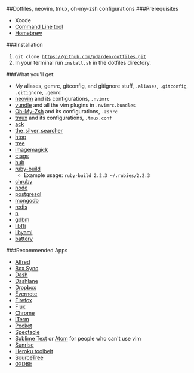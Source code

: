 ##Dotfiles, neovim, tmux, oh-my-zsh configurations
###Prerequisites
* Xcode
* [Command Line tool](https://developer.apple.com/downloads/)
* [Homebrew](http://brew.sh/)

###Installation
1. <code>git clone https://github.com/pdarden/dotfiles.git</code>
2. In your terminal run <code>install.sh</code> in the dotfiles directory.

###What you'll get:
* My aliases, gemrc, gitconfig, and gitignore stuff, `.aliases`, `.gitconfig`, `.gitignore`, `.gemrc`
* [neovim](https://neovim.io/) and its configurations, `.nvimrc`
* [vundle](https://github.com/VundleVim/Vundle.vim) and all the vim plugins in `.nvimrc.bundles`
* [Oh-My-Zsh](http://ohmyz.sh/) and its configurations, `.zshrc`
* [tmux](https://tmux.github.io/) and its configurations, `.tmux.conf`
* [ack](http://brewformulas.org/Ack)
* [the_silver_searcher](http://brewformulas.org/TheSilverSearcher)
* [htop](http://hisham.hm/htop/)
* [tree](http://brewformulas.org/Tree)
* [imagemagick](http://brewformulas.org/Imagemagick)
* [ctags](http://brewformulas.org/Ctag)
* [hub](http://brewformulas.org/Hub)
* [ruby-build](http://brewformulas.org/RubyBuild)
  * Example usage: <code>ruby-build 2.2.3 ~/.rubies/2.2.3</code>
* [chruby](http://brewformulas.org/Chruby)
* [node](http://brewformulas.org/Node)
* [postgresql](http://brewformulas.org/Postgresql)
* [mongodb](http://brewformulas.org/Mongodb)
* [redis](http://brewformulas.org/Redis)
* [n](https://github.com/tj/n)
* [gdbm](http://brewformulas.org/Gdbm)
* [libffi](http://brewformulas.org/Libffi)
* [libyaml](http://brewformulas.org/Libyaml)
* [battery](https://github.com/Goles/Battery)

###Recommended Apps
* [Alfred](https://www.alfredapp.com/)
* [Box Sync](https://www.box.com/)
* [Dash](https://kapeli.com/dash)
* [Dashlane](https://www.dashlane.com/)
* [Dropbox](https://www.dropbox.com/)
* [Evernote](https://evernote.com/)
* [Firefox](https://www.mozilla.org/en-US/firefox/new/)
* [Flux](https://justgetflux.com/)
* [Chrome](http://www.google.com/chrome/)
* [iTerm](https://www.iterm2.com/)
* [Pocket](https://getpocket.com)
* [Spectacle](https://www.spectacleapp.com/)
* [Sublime Text](http://www.sublimetext.com/) or [Atom](https://atom.io/) for people who can't use vim
* [Sunrise](https://calendar.sunrise.am/)
* [Heroku toolbelt](https://toolbelt.heroku.com/)
* [SourceTree](https://www.sourcetreeapp.com/)
* [0XDBE](https://confluence.jetbrains.com/display/DBE/0xDBE+1.0+EAP)
